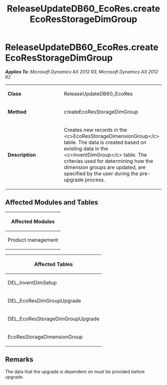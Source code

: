 ﻿---
title: ReleaseUpdateDB60_EcoRes.createEcoResStorageDimGroup
TOCTitle: ReleaseUpdateDB60_EcoRes.createEcoResStorageDimGroup
ms:assetid: edc72eeb-4b6a-e5fa-b5c5-a471623b7ca5
ms:mtpsurl: https://msdn.microsoft.com/en-us/library/JJ719949(v=AX.60)
ms:contentKeyID: 49712021
ms.date: 05/18/2015
mtps_version: v=AX.60
---

# ReleaseUpdateDB60\_EcoRes.createEcoResStorageDimGroup 


_**Applies To:** Microsoft Dynamics AX 2012 R3, Microsoft Dynamics AX 2012 R2_

<table>
<colgroup>
<col style="width: 50%" />
<col style="width: 50%" />
</colgroup>
<tbody>
<tr class="odd">
<td><p><strong>Class</strong></p></td>
<td><p>ReleaseUpdateDB60_EcoRes</p></td>
</tr>
<tr class="even">
<td><p><strong>Method</strong></p></td>
<td><p>createEcoResStorageDimGroup</p></td>
</tr>
<tr class="odd">
<td><p><strong>Description</strong></p></td>
<td><p>Creates new records in the &lt;c&gt;EcoResStorageDimensionGroup&lt;/c&gt; table. The data is created based on existing data in the &lt;c&gt;InventDimGroup&lt;/c&gt; table. The criterias used for determining how the dimension groups are updated, are specified by the user during the pre-upgrade process.</p></td>
</tr>
</tbody>
</table>


## Affected Modules and Tables

<table>
<colgroup>
<col style="width: 100%" />
</colgroup>
<thead>
<tr class="header">
<th><p>Affected Modules</p></th>
</tr>
</thead>
<tbody>
<tr class="odd">
<td><p>Product management</p></td>
</tr>
</tbody>
</table>


<table>
<colgroup>
<col style="width: 100%" />
</colgroup>
<thead>
<tr class="header">
<th><p>Affected Tables</p></th>
</tr>
</thead>
<tbody>
<tr class="odd">
<td><p>DEL_InventDimSetup</p></td>
</tr>
<tr class="even">
<td><p>DEL_EcoResDimGroupUpgrade</p></td>
</tr>
<tr class="odd">
<td><p>DEL_EcoResStorageDimGroupUpgrade</p></td>
</tr>
<tr class="even">
<td><p>EcoResStorageDimensionGroup</p></td>
</tr>
</tbody>
</table>


## Remarks

The data that the upgrade is dependent on must be provided before upgrade.

  


